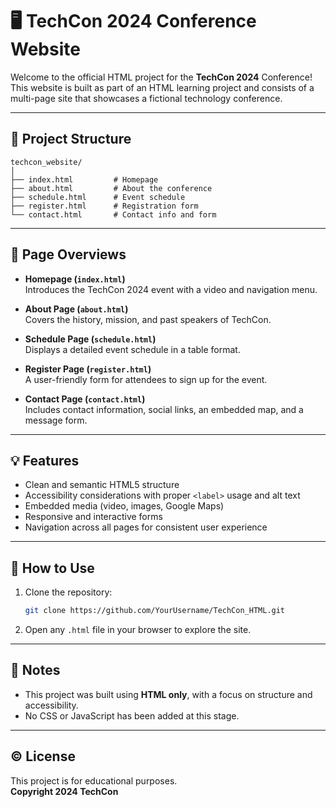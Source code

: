 # 🖥️ TechCon 2024 Conference Website

Welcome to the official HTML project for the **TechCon 2024** Conference!  
This website is built as part of an HTML learning project and consists of a multi-page site that showcases a fictional technology conference.

---

## 📁 Project Structure

```
techcon_website/
│
├── index.html         # Homepage
├── about.html         # About the conference
├── schedule.html      # Event schedule
├── register.html      # Registration form
└── contact.html       # Contact info and form
```

---

## 📄 Page Overviews

- **Homepage (`index.html`)**  
  Introduces the TechCon 2024 event with a video and navigation menu.

- **About Page (`about.html`)**  
  Covers the history, mission, and past speakers of TechCon.

- **Schedule Page (`schedule.html`)**  
  Displays a detailed event schedule in a table format.

- **Register Page (`register.html`)**  
  A user-friendly form for attendees to sign up for the event.

- **Contact Page (`contact.html`)**  
  Includes contact information, social links, an embedded map, and a message form.

---

## 💡 Features

- Clean and semantic HTML5 structure
- Accessibility considerations with proper `<label>` usage and alt text
- Embedded media (video, images, Google Maps)
- Responsive and interactive forms
- Navigation across all pages for consistent user experience

---

## 🚀 How to Use

1. Clone the repository:
   ```bash
   git clone https://github.com/YourUsername/TechCon_HTML.git
   ```
2. Open any `.html` file in your browser to explore the site.

---

## 📌 Notes

- This project was built using **HTML only**, with a focus on structure and accessibility.
- No CSS or JavaScript has been added at this stage.

---

## ©️ License

This project is for educational purposes.  
**Copyright 2024 TechCon**